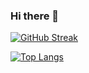 ### Hi there 👋

[![GitHub Streak](http://github-readme-streak-stats.herokuapp.com?user=RyanGehris&theme=dark&background=000000)](https://git.io/streak-stats)

[![Top Langs](https://github-readme-stats.vercel.app/api/top-langs/?username=RyanGehris&layout=compact&theme=vision-friendly-dark)](https://github.com/anuraghazra/github-readme-stats)
<!--
**RyanGehris/RyanGehris** is a ✨ _special_ ✨ repository because its `README.md` (this file) appears on your GitHub profile.

Here are some ideas to get you started:

- 🔭 I’m currently working on ...
- 🌱 I’m currently learning ...
- 👯 I’m looking to collaborate on ...
- 🤔 I’m looking for help with ...
- 💬 Ask me about ...
- 📫 How to reach me: ...
- 😄 Pronouns: ...
- ⚡ Fun fact: ...
-->
